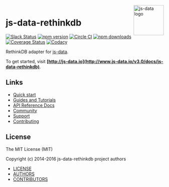 <img src="https://raw.githubusercontent.com/js-data/js-data/master/js-data.png" alt="js-data logo" title="js-data" align="right" width="96" height="96" />

# js-data-rethinkdb

[![Slack Status][sl_b]][sl_l]
[![npm version][npm_b]][npm_l]
[![Circle CI][circle_b]][circle_l]
[![npm downloads][dn_b]][dn_l]
[![Coverage Status][cov_b]][cov_l]
[![Codacy][cod_b]][cod_l]

RethinkDB adapter for [js-data](http://www.js-data.io/).

To get started, visit __[http://js-data.io](http://www.js-data.io/v3.0/docs/js-data-rethinkdb)__.

## Links

* [Quick start](http://www.js-data.io/v3.0/docs/js-data-rethinkdb)
* [Guides and Tutorials](http://www.js-data.io/v3.0/docs/home)
* [API Reference Docs](http://api.js-data.io/js-data-rethinkdb)
* [Community](http://js-data.io/docs/community)
* [Support](http://js-data.io/docs/support)
* [Contributing](http://js-data.io/docs/contributing)

## License

The MIT License (MIT)

Copyright (c) 2014-2016 js-data-rethinkdb project authors

* [LICENSE](https://github.com/js-data/js-data-rethinkdb/blob/master/LICENSE)
* [AUTHORS](https://github.com/js-data/js-data-rethinkdb/blob/master/AUTHORS)
* [CONTRIBUTORS](https://github.com/js-data/js-data-rethinkdb/blob/master/CONTRIBUTORS)

[sl_b]: http://slack.js-data.io/badge.svg
[sl_l]: http://slack.js-data.io
[npm_b]: https://img.shields.io/npm/v/js-data-rethinkdb.svg?style=flat
[npm_l]: https://www.npmjs.org/package/js-data-rethinkdb
[circle_b]: https://img.shields.io/circleci/project/js-data/js-data-rethinkdb/master.svg?style=flat
[circle_l]: https://circleci.com/gh/js-data/js-data-rethinkdb/tree/master
[dn_b]: https://img.shields.io/npm/dm/js-data-rethinkdb.svg?style=flat
[dn_l]: https://www.npmjs.org/package/js-data-rethinkdb
[cov_b]: https://img.shields.io/codecov/c/github/js-data/js-data-rethinkdb/v3.svg?style=flat
[cov_l]: https://codecov.io/github/js-data/js-data-rethinkdb
[cod_b]: https://img.shields.io/codacy/69206fcb0df6462ca559610af32fd1fb.svg
[cod_l]: https://www.codacy.com/app/jasondobry/js-data-rethinkdb/dashboard
